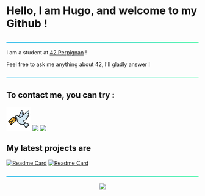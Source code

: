 # Hello, I am Hugo, and welcome to my Github !

![----------------------------------------------------------------------------------------------------------](https://github.com/hle-hena/hle-hena/blob/main/assets/aqua.png)

I am a student at [42 Perpignan](https://42perpignan.fr/) !

Feel free to ask me anything about 42, I'll gladly answer !

![----------------------------------------------------------------------------------------------------------](https://github.com/hle-hena/hle-hena/blob/main/assets/aqua.png)

## To contact me, you can try : <br>
[<img src="https://github.com/hle-hena/hle-hena/blob/main/assets/pigeon.png" width="64px" height="64px">](https://www.colombophiliefr.com/)
[<img src = "https://go-skill-icons.vercel.app/api/icons?i=discord">](https://discord.com/invite/hle-hena)
[<img src = "https://go-skill-icons.vercel.app/api/icons?i=slack">](https://join.slack.com/shareDM/zt-2yepgjyk6-S1jlqti6qFaKqWm3X5IJvA)


## My latest projects are


<a href="https://github.com/hle-hena/hle-hena" target="blank">![Readme Card](https://github-readme-stats.vercel.app/api/pin/?username=hle-hena&repo=hle-hena&theme=vue-dark)</a>
<a href="https://github.com/hle-hena/42_projects" target="blank">![Readme Card](https://github-readme-stats.vercel.app/api/pin/?username=hle-hena&repo=42_projects&theme=vue-dark)</a>

![----------------------------------------------------------------------------------------------------------](https://github.com/hle-hena/hle-hena/blob/main/assets/aqua.png)

<p align = "center">
	<img src = "https://github-readme-stats.vercel.app/api/top-langs/?username=hle-hena&theme=vue-dark&show_icons=true&hide_border=false&layout=compact">
</p>
